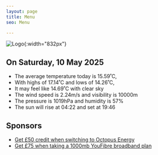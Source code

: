 ```yaml
---
layout: page
title: Menu
seo: Menu

---
```


![Logo](/images/logo.jpg){:width="832px"}

<!-- weather_marker starts -->
## On Saturday, 10 May 2025

- The average temperature today is 15.59˚C,
- With highs of 17.14˚C and lows of 14.26˚C,
- It may feel like 14.69˚C with clear sky
- The wind speed is 2.24m/s and visibility is 10000m
- The pressure is 1019hPa and humidity is 57%
- The sun will rise at 04:22 and set at 19:46

<!-- weather_marker ends -->

## Sponsors

- [Get £50 credit when switching to Octopus Energy](https://bit.ly/3oD1nnS)
- [Get £75 when taking a 1000mb YouFibre broadband plan](https://aklam.io/91zWhU?)

